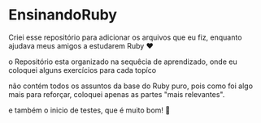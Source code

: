 # EnsinandoRuby

Criei esse repositório para adicionar os arquivos que eu fiz, enquanto ajudava meus amigos a estudarem Ruby ❤️

o Repositório esta organizado na sequêcia de aprendizado, onde eu coloquei alguns exercícios para cada topíco

não contém todos os assuntos da base do Ruby puro, pois como foi algo mais para reforçar, coloquei apenas as partes "mais relevantes".

e também o inicio de testes, que é muito bom! 🙂
